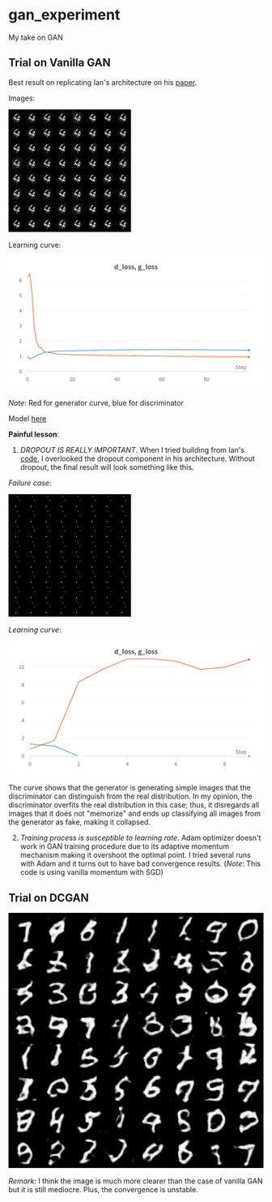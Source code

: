 # gan_experiment

My take on GAN

## Trial on Vanilla GAN

Best result on replicating Ian's architecture on his [paper](https://arxiv.org/abs/1406.2661).

Images:

![result_img](./results/mnist.gif)

Learning curve:

![learning_curve](./results/learning_curve.png)

_Note_: Red for generator curve, blue for discriminator

Model [here](./results/weights/mnist_generator.pth)

**Painful lesson**:

1. _DROPOUT IS REALLY IMPORTANT_. When I tried building from Ian's [code](https://github.com/goodfeli/adversarial), I overlooked the dropout component in his architecture. Without dropout, the final result will look something like this.

_Failure case_:

![failure](./results/failure_case_without_dropout.png)

_Learning curve_:

![failure_curve](./results/failure_learning.png)

The curve shows that the generator is generating simple images that the discriminator can distinguish from the real distribution. In my opinion, the discriminator overfits the real distribution in this case; thus, it disregards all images that it does not "memorize" and ends up classifying all images from the generator as fake, making it collapsed.

2. _Training process is susceptible to learning rate_. Adam optimizer doesn't work in GAN training procedure due to its adaptive momentum mechanism making it overshoot the optimal point. I tried several runs with Adam and it turns out to have bad convergence results. (_Note_: This code is using vanilla momentum with SGD)


## Trial on DCGAN

![dcgan.gif](./results/dcgan.gif)

_Remark_: I think the image is much more clearer than the case of vanilla GAN but it is still mediocre. Plus, the convergence is unstable.
